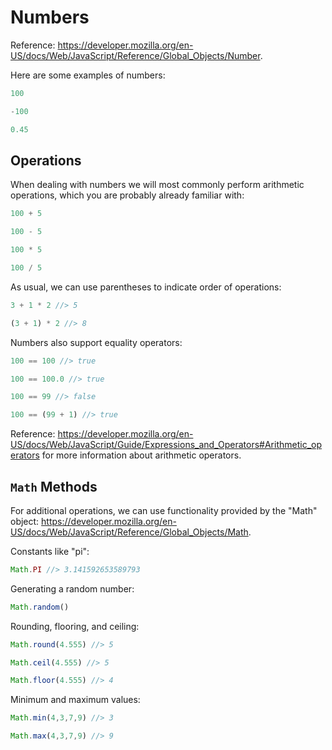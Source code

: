 
# Numbers

Reference: https://developer.mozilla.org/en-US/docs/Web/JavaScript/Reference/Global_Objects/Number.

Here are some examples of numbers:

```` js
100

-100

0.45
````

## Operations

When dealing with numbers we will most commonly perform arithmetic operations, which you are probably already familiar with:

```` js
100 + 5

100 - 5

100 * 5

100 / 5
````

As usual, we can use parentheses to indicate order of operations:

```` js
3 + 1 * 2 //> 5

(3 + 1) * 2 //> 8
````

Numbers also support equality operators:

```` js
100 == 100 //> true

100 == 100.0 //> true

100 == 99 //> false

100 == (99 + 1) //> true
````

Reference: https://developer.mozilla.org/en-US/docs/Web/JavaScript/Guide/Expressions_and_Operators#Arithmetic_operators for more information about arithmetic operators.

## `Math` Methods

For additional operations, we can use functionality provided by the "Math" object: https://developer.mozilla.org/en-US/docs/Web/JavaScript/Reference/Global_Objects/Math.

Constants like "pi":

```` js
Math.PI //> 3.141592653589793
````

Generating a random number:

```` js
Math.random()
````

Rounding, flooring, and ceiling:

```` js
Math.round(4.555) //> 5

Math.ceil(4.555) //> 5

Math.floor(4.555) //> 4
````

Minimum and maximum values:

```` js
Math.min(4,3,7,9) //> 3

Math.max(4,3,7,9) //> 9
````

